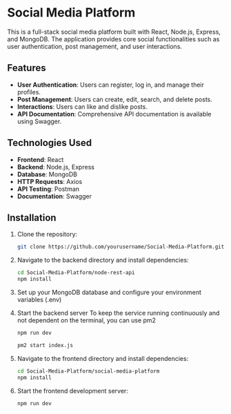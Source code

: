 # Social Media Platform

This is a full-stack social media platform built with React, Node.js, Express, and MongoDB.
The application provides core social functionalities such as user authentication, post management, and user interactions.

## Features

- **User Authentication**: Users can register, log in, and manage their profiles.
- **Post Management**: Users can create, edit, search, and delete posts.
- **Interactions**: Users can like and dislike posts.
- **API Documentation**: Comprehensive API documentation is available using Swagger.

## Technologies Used

- **Frontend**: React
- **Backend**: Node.js, Express
- **Database**: MongoDB
- **HTTP Requests**: Axios
- **API Testing**: Postman
- **Documentation**: Swagger

## Installation

1. Clone the repository:

   ```bash
   git clone https://github.com/yourusername/Social-Media-Platform.git

2. Navigate to the backend directory and install dependencies:

   ```bash
   cd Social-Media-Platform/node-rest-api
   npm install

3. Set up your MongoDB database and configure your environment variables (.env)

4. Start the backend server
   To keep the service running continuously and not dependent on the terminal, you can use pm2
   
   ```bash
   npm run dev
   
   pm2 start index.js

5. Navigate to the frontend directory and install dependencies:
   
   ```bash
   cd Social-Media-Platform/social-media-platform
   npm install

6. Start the frontend development server:
   
   ```bash
   npm run dev
